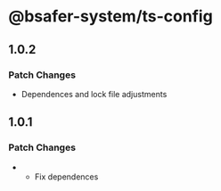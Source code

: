 # @bsafer-system/ts-config

## 1.0.2

### Patch Changes

- Dependences and lock file adjustments

## 1.0.1

### Patch Changes

- - Fix dependences
